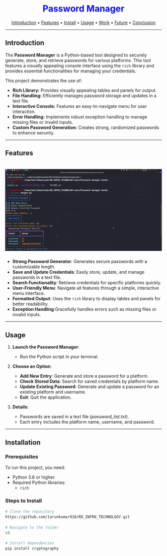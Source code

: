 <div align="center">
    <h1 style="font-weight: bold; color: blue;">Password Manager</h1>
</div>

<p align="center">
  <a href="#introduction">Introduction</a> •
  <a href="#features">Features</a> •
  <a href="#installation">Install</a> •
  <a href="#usage">Usage</a> •
  <a href="#work">Work</a> •
  <a href="#future">Future</a> •
  <a href="#conclusion">Conclusion</a>
</p>

---

## Introduction

The **Password Manager** is a Python-based tool designed to securely generate, store, and retrieve passwords for various platforms. This tool features a visually appealing console interface using the `rich` library and provides essential functionalities for managing your credentials.

This project demonstrates the use of:

- **Rich Library:** Provides visually appealing tables and panels for output.
- **File Handling:** Efficiently manages password storage and updates in a text file.
- **Interactive Console:** Features an easy-to-navigate menu for user interaction.
- **Error Handling:** Implements robust exception handling to manage missing files or invalid inputs.
- **Custom Password Generation:** Creates strong, randomized passwords to enhance security.

---

## Features

<h1 align="center">
  <img src="image/image.png" alt="Password_Manger" width="700px"></a>
  <br>
</h1>

- **Strong Password Generator**: Generates secure passwords with a customizable length.
- **Save and Update Credentials**: Easily store, update, and manage passwords in a text file.
- **Search Functionality**: Retrieve credentials for specific platforms quickly.
- **User-Friendly Menu**: Navigate all features through a simple, interactive menu interface.
- **Formatted Output**: Uses the `rich` library to display tables and panels for better readability.
- **Exception Handling**:Gracefully handles errors such as missing files or invalid inputs.

---

## Usage

1. **Launch the Password Manager**:
   - Run the Python script in your terminal.
   
2. **Choose an Option**:
   - **Add New Entry**: Generate and store a password for a platform.
   - **Check Stored Data**: Search for saved credentials by platform name.
   - **Update Existing Password**: Generate and update a password for an existing platform and username.
   - **Exit**: Quit the application.

3. **Details**:
   - Passwords are saved in a text file (*password_list.txt*).
   - Each entry includes the platform name, username, and password.

---

## Installation

### Prerequisites
To run this project, you need:

- Python 3.8 or higher.
- Required Python libraries:
  - `rich`
    

### Steps to Install
```bash
# Clone the repository
https://github.com/tarunkumar910/RD_INFRO_TECHNOLOGY.git

# Navigate to the folder
cd 

# Install dependencies
pip install cryptography

